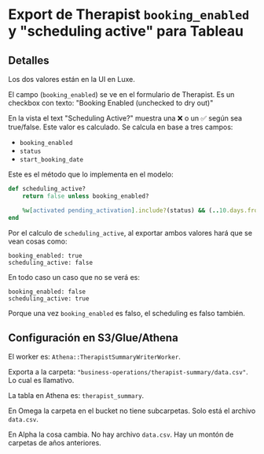 # Export de Therapist `booking_enabled` y "scheduling active" para Tableau

## Detalles

Los dos valores están en la UI en Luxe.

El campo (`booking_enabled`) se ve en el formulario de Therapist. Es un checkbox con texto: "Booking Enabled (unchecked to dry out)"

En la vista el text "Scheduling Active?" muestra una ❌ o un ✅ según sea true/false. Este valor es calculado. Se calcula en base a tres campos:

- `booking_enabled`
- `status`
- `start_booking_date`

Este es el método que lo implementa en el modelo:
```ruby
def scheduling_active?
	return false unless booking_enabled?

	%w[activated pending_activation].include?(status) && (..10.days.from_now).cover?(start_booking_date)
end
```


Por el calculo de `scheduling_active`, al exportar ambos valores hará que se vean cosas como:
```
booking_enabled: true
scheduling_active: false
```

En todo caso un caso que no se verá es:
```
booking_enabled: false
scheduling_active: true
```

Porque una vez `booking_enabled` es falso, el scheduling es falso también.

## Configuración en S3/Glue/Athena

El worker es: `Athena::TherapistSummaryWriterWorker`.

Exporta a la carpeta: `"business-operations/therapist-summary/data.csv"`. Lo cual es llamativo.

La tabla en Athena es: `therapist_summary`.

En Omega la carpeta en el bucket no tiene subcarpetas. Solo está el archivo `data.csv`.

En Alpha la cosa cambia. No hay archivo `data.csv`. Hay un montón de carpetas de años anteriores.